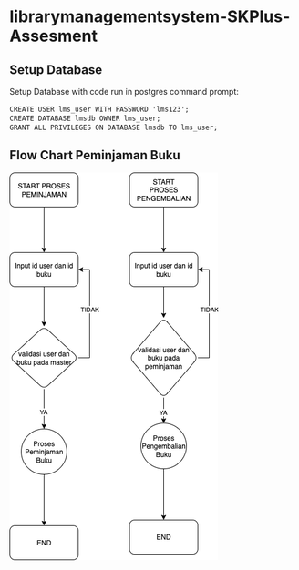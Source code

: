 # librarymanagementsystem-SKPlus-Assesment

## Setup Database

Setup Database with code run in postgres command prompt:
```
CREATE USER lms_user WITH PASSWORD 'lms123';
CREATE DATABASE lmsdb OWNER lms_user;
GRANT ALL PRIVILEGES ON DATABASE lmsdb TO lms_user;
```
## Flow Chart Peminjaman Buku

<img src="https://github.com/hariantoputro/librarymanagementsystem-SKPlus-Assesment/blob/main/flowchart-lms.png"/>